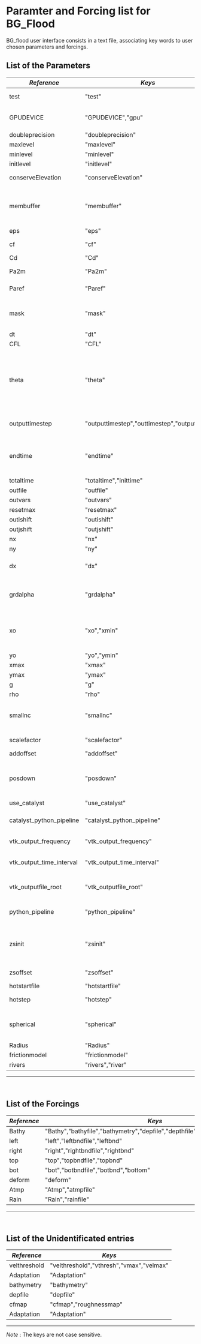 # Paramter and Forcing list for BG_Flood
 
BG_flood user interface consists in a text file, associating key words to user chosen parameters and forcings.
 
## List of the Parameters
|_Reference_|_Keys_|_default_|_Explanation_|
|----|---|---|---|
|test|"test"| -1|-1:no test; 0:some test; 1:test 0 and XX test|
|GPUDEVICE|"GPUDEVICE","gpu"|0| 0: first available GPU; -1: CPU single core; 2+: other GPU|
|doubleprecision|"doubleprecision"| 0|	int doubleprecision = 0;|
|maxlevel|"maxlevel"| 0|	int maxlevel = 0;|
|minlevel|"minlevel"| 0|	int minlevel = 0;|
|initlevel|"initlevel"| 0|	int initlevel = 0;|
|conserveElevation|"conserveElevation"| false|	bool conserveElevation = false;|
|membuffer|"membuffer"| 1.05|needs to allocate more memory than initially needed so adaptation can happen without memory reallocation|
|eps|"eps"| 0.0001| |
|cf|"cf"|0.0001| bottom friction for flow model cf|
|Cd|"Cd"|0.002| Wind drag coeff|
|Pa2m|"Pa2m"| 0.00009916| if unit is hPa then user should use 0.009916;|
|Paref|"Paref"| 101300.0| if unit is hPa then user should use 1013.0|
|mask|"mask"| 9999.0|mask any zb above this value. if the entire Block is masked then it is not allocated in the memory|
|dt|"dt"|0.0| Model time step in s.|
|CFL|"CFL"|0.5| Current Freidrich Limiter|
|theta|"theta"|1.3| minmod limiter can be used to tune the momentum dissipation (theta=1 gives minmod, the most dissipative limiter and theta = 2 gives	superbee, the least dissipative).|
|outputtimestep|"outputtimestep","outtimestep","outputstep"|0.0|number of seconds between output 0.0 for none|
|endtime|"endtime"|0.0| Total runtime in s will be calculated based on bnd input as min(length of the shortest time series, user defined)|
|totaltime|"totaltime","inittime"| 0.0||
|outfile|"outfile"|"Output.nc"| netcdf output file name|
|outvars|"outvars"|||
|resetmax|"resetmax"| false|	bool resetmax = false;|
|outishift|"outishift"| 0|	int outishift = 0;|
|outjshift|"outjshift"| 0|	int outjshift = 0;|
|nx|"nx"|0| Initial grid size|
|ny|"ny"|0|Initial grid size|
|dx|"dx"| nan("")| grid resolution in the coordinate system unit in m.|
|grdalpha|"grdalpha"| nan("")| grid rotation Y axis from the North input in degrees but later converted to rad|
|xo|"xo","xmin"| nan("")| originally defined has nan to check whether the user alter these values when runing the model|
|yo|"yo","ymin"| nan("")| grid origin|
|xmax|"xmax"| nan("")|	double xmax = nan("");|
|ymax|"ymax"| nan("")|	double ymax = nan("");|
|g|"g"|9.81| Gravity in m.s-2|
|rho|"rho"|1025.0| fluid density in kg|
|smallnc|"smallnc"| 1|default save as short integer if smallnc=0 then save all variables as float|
|scalefactor|"scalefactor"| 0.01f|	float scalefactor = 0.01f;|
|addoffset|"addoffset"| 0.0f|	float addoffset = 0.0f;|
|posdown|"posdown"| 0| flag for bathy input. model requirement is positive up  so if posdown ==1 then zb=zb*-1.0f|
|use_catalyst|"use_catalyst"| 0|        int use_catalyst = 0;|
|catalyst_python_pipeline|"catalyst_python_pipeline"| 0|        int catalyst_python_pipeline = 0;|
|vtk_output_frequency|"vtk_output_frequency"| 0|        int vtk_output_frequency = 0;|
|vtk_output_time_interval|"vtk_output_time_interval"| 1.0|        double vtk_output_time_interval = 1.0;|
|vtk_outputfile_root|"vtk_outputfile_root"| "bg_out"|        std::string vtk_outputfile_root = "bg_out";|
|python_pipeline|"python_pipeline"| "coproc.py"|        std::string python_pipeline = "coproc.py";|
|zsinit|"zsinit"| nan("")|init zs for cold start. if not specified by user and no bnd file =1 then sanity check will set to 0.0|
|zsoffset|"zsoffset"| nan("")|	double zsoffset = nan("");|
|hotstartfile|"hotstartfile"|||
|hotstep|"hotstep"| 0|step to read if hotstart file has multiple steps|
|spherical|"spherical"| 0| flag for geographical coordinate. can be activated by using teh keyword geographic|
|Radius|"Radius"| 6371220.|Earth radius [m]|
|frictionmodel|"frictionmodel"|0||
|rivers|"rivers","river"|||
---
&nbsp;
 
## List of the Forcings
|_Reference_|_Keys_|_default_|_example_|_Explanation_|
|----|---|---|---|---|
|Bathy|"Bathy","bathyfile","bathymetry","depfile","depthfile","topofile","topo","DEM"|None|EEE|FFF|
|left|"left","leftbndfile","leftbnd"|None|EEE|FFF|
|right|"right","rightbndfile","rightbnd"|None|EEE|FFF|
|top|"top","topbndfile","topbnd"|None|EEE|FFF|
|bot|"bot","botbndfile","botbnd","bottom"|None|EEE|FFF|
|deform|"deform"|None|EEE|FFF|
|Atmp|"Atmp","atmpfile"|None|EEE|FFF|
|Rain|"Rain","rainfile"|None|EEE|FFF|
---
&nbsp;
 
## List of the Unidentificated entries
|_Reference_|_Keys_|
|----|---|
|velthreshold|"velthreshold","vthresh","vmax","velmax"|
|Adaptation|"Adaptation"|
|bathymetry|"bathymetry"|
|depfile|"depfile"|
|cfmap|"cfmap","roughnessmap"|
|Adaptation|"Adaptation"|
---
 
*Note* : The keys are not case sensitive.
